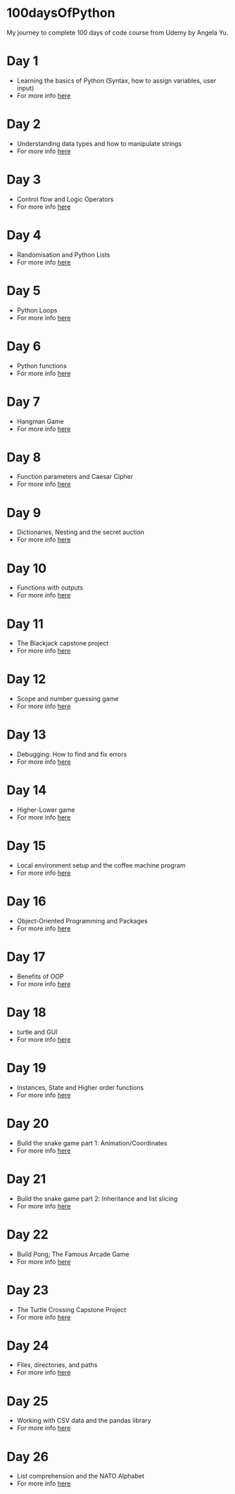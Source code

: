 # 100daysOfPython
My journey to complete 100 days of code course from Udemy by Angela Yu.

# Day 1
- Learning the basics of Python (Syntax, how to assign variables, user input)
- For more info [here](Day1/Day1.md)

# Day 2
- Understanding data types and how to manipulate strings
- For more info [here](Day2/Day2.md)

# Day 3
- Control flow and Logic Operators
- For more info [here](Day3/Day3.md)

# Day 4
- Randomisation and Python Lists
- For more info [here](Day4/Day4.md)

# Day 5
- Python Loops
- For more info [here](Day5/Day5.md)

# Day 6
- Python functions
- For more info [here](Day6/Day6.md)

# Day 7
- Hangman Game
- For more info [here](Day7/Day7.md)

# Day 8
- Function parameters and Caesar Cipher
- For more info [here](Day8/Day8.md)

# Day 9
- Dictionaries, Nesting and the secret auction
- For more info [here](Day9/Day9.md)

# Day 10
- Functions with outputs
- For more info [here](Day10/Day10.md)

# Day 11
- The Blackjack capstone project
- For more info [here](Day11/Day11.md)

# Day 12
- Scope and number guessing game
- For more info [here](Day12/Day12.md)

# Day 13
- Debugging: How to find and fix errors
- For more info [here](Day13/Day13.md)

# Day 14
- Higher-Lower game 
- For more info [here](Day14/Day14.md)

# Day 15 
- Local environment setup and the coffee machine program
- For more info [here](Day15/Day15.md)

# Day 16
- Object-Oriented Programming and Packages
- For more info [here](Day16/Day16.md)

# Day 17
- Benefits of OOP
- For more info [here](Day17/Day17.md)

# Day 18
- turtle and GUI
- For more info [here](Day18/Day18.md)

# Day 19
- Instances, State and Higher order functions
- For more info [here](Day19/Day19.md)

# Day 20
- Build the snake game part 1: Animation/Coordinates
- For more info [here](Day20/Day20.md)

# Day 21
- Build the snake game part 2: Inheritance and list slicing
- For more info [here](Day21/Day21.md)

# Day 22
- Build Pong; The Famous Arcade Game
- For more info [here](Day22/Day22.md)

# Day 23
- The Turtle Crossing Capstone Project
- For more info [here](Day23/Day23.md)

# Day 24
- Files, directories, and paths
- For more info [here](Day24/Day24.md)

# Day 25
- Working with CSV data and the pandas library
- For more info [here](Day25/Day25.md)

# Day 26
- List comprehension and the NATO Alphabet
- For more info [here](Day26/Day26.md)



